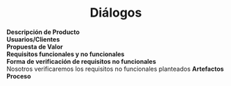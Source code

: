 ﻿<center><h1>Diálogos</h1></center>

**Descripción de Producto**<br>
**Usuarios/Clientes**<br>
**Propuesta de Valor**<br>
**Requisitos funcionales y no funcionales**<br>
**Forma de verificación de requisitos no funcionales**<br> Nosotros verificaremos los requisitos no funcionales planteados
**Artefactos**<br>
**Proceso**<br>
<!--stackedit_data:
eyJoaXN0b3J5IjpbMTY0ODU2NDQ3Myw4OTY0NDgyMjJdfQ==
-->